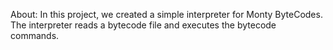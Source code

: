 About: In this project, we created a simple interpreter for Monty ByteCodes. The interpreter reads a bytecode file and executes the bytecode commands.
